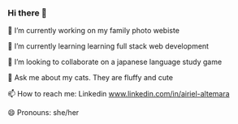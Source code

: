 ### Hi there 👋

🔭 I’m currently working on my family photo webiste

🌱 I’m currently learning learning full stack web development

👯 I’m looking to collaborate on a japanese language study game

💬 Ask me about my cats. They are fluffy and cute

📫 How to reach me: Linkedin www.linkedin.com/in/airiel-altemara

😄 Pronouns: she/her


